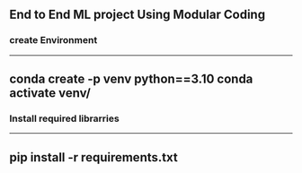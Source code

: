 ## End to End ML project Using Modular Coding
### create Environment
---
conda create -p venv python==3.10
conda activate venv/
---
### Install required librarries
---
pip install -r requirements.txt
---


